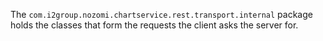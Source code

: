 The `com.i2group.nozomi.chartservice.rest.transport.internal` package holds the classes that form the requests the client asks the server for.
